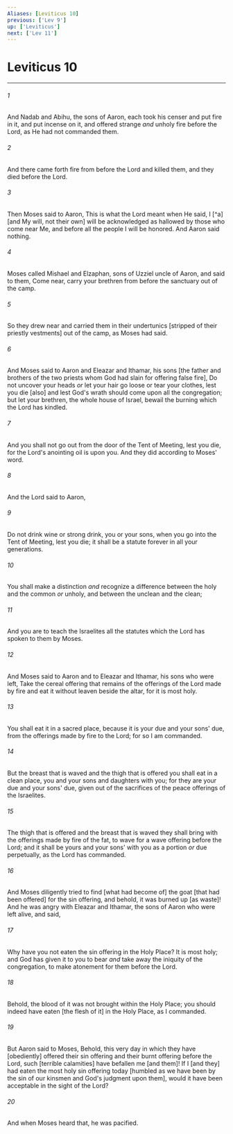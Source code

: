 ```yaml
---
Aliases: [Leviticus 10]
previous: ['Lev 9']
up: ['Leviticus']
next: ['Lev 11']
---
```

# Leviticus 10

***














###### 1 






And Nadab and Abihu, the sons of Aaron, each took his censer and put fire in it, and put incense on it, and offered strange _and_ unholy fire before the Lord, as He had not commanded them. 













###### 2 






And there came forth fire from before the Lord and killed them, and they died before the Lord. 













###### 3 






Then Moses said to Aaron, This is what the Lord meant when He said, I [^a][and My will, not their own] will be acknowledged as hallowed by those who come near Me, and before all the people I will be honored. And Aaron said nothing. 













###### 4 






Moses called Mishael and Elzaphan, sons of Uzziel uncle of Aaron, and said to them, Come near, carry your brethren from before the sanctuary out of the camp. 













###### 5 






So they drew near and carried them in their undertunics [stripped of their priestly vestments] out of the camp, as Moses had said. 













###### 6 






And Moses said to Aaron and Eleazar and Ithamar, his sons [the father and brothers of the two priests whom God had slain for offering false fire], Do not uncover your heads _or_ let your hair go loose or tear your clothes, lest you die [also] and lest God's wrath should come upon all the congregation; but let your brethren, the whole house of Israel, bewail the burning which the Lord has kindled. 













###### 7 






And you shall not go out from the door of the Tent of Meeting, lest you die, for the Lord's anointing oil is upon you. And they did according to Moses' word. 













###### 8 






And the Lord said to Aaron, 













###### 9 






Do not drink wine or strong drink, you or your sons, when you go into the Tent of Meeting, lest you die; it shall be a statute forever in all your generations. 













###### 10 






You shall make a distinction _and_ recognize a difference between the holy and the common _or_ unholy, and between the unclean and the clean; 













###### 11 






And you are to teach the Israelites all the statutes which the Lord has spoken to them by Moses. 













###### 12 






And Moses said to Aaron and to Eleazar and Ithamar, his sons who were left, Take the cereal offering that remains of the offerings of the Lord made by fire and eat it without leaven beside the altar, for it is most holy. 













###### 13 






You shall eat it in a sacred place, because it is your due and your sons' due, from the offerings made by fire to the Lord; for so I am commanded. 













###### 14 






But the breast that is waved and the thigh that is offered you shall eat in a clean place, you and your sons and daughters with you; for they are your due and your sons' due, given out of the sacrifices of the peace offerings of the Israelites. 













###### 15 






The thigh that is offered and the breast that is waved they shall bring with the offerings made by fire of the fat, to wave for a wave offering before the Lord; and it shall be yours and your sons' with you as a portion _or_ due perpetually, as the Lord has commanded. 













###### 16 






And Moses diligently tried to find [what had become of] the goat [that had been offered] for the sin offering, and behold, it was burned up [as waste]! And he was angry with Eleazar and Ithamar, the sons of Aaron who were left alive, and said, 













###### 17 






Why have you not eaten the sin offering in the Holy Place? It is most holy; and God has given it to you to bear _and_ take away the iniquity of the congregation, to make atonement for them before the Lord. 













###### 18 






Behold, the blood of it was not brought within the Holy Place; you should indeed have eaten [the flesh of it] in the Holy Place, as I commanded. 













###### 19 






But Aaron said to Moses, Behold, this very day in which they have [obediently] offered their sin offering and their burnt offering before the Lord, such [terrible calamities] have befallen me [and them]! If I [and they] had eaten the most holy sin offering today [humbled as we have been by the sin of our kinsmen and God's judgment upon them], would it have been acceptable in the sight of the Lord? 













###### 20 






And when Moses heard that, he was pacified.
